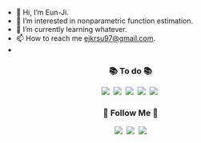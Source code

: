 - 👋 Hi, I’m Eun-Ji.
- 👀 I’m interested in nonparametric function estimation.
- 🌱 I’m currently learning whatever.
- 📫 How to reach me ejkrsu97@gmail.com.
- <!-- - 💞️ I’m looking to collaborate on ---. -->

<h3 align="center">📚 To do 📚</h3>
<p align="center">
  <img src="https://img.shields.io/badge/R-276DC3?style=flat-square&logo=R&logoColor=white"/></a>&nbsp 
  <img src="https://img.shields.io/badge/Python-3766AB?style=flat-square&logo=Python&logoColor=white"/></a>&nbsp 
  <img src="https://img.shields.io/badge/SAS-004B93?style=flat-square&logo=sas&logoColor=white"/></a>&nbsp
  <img src="https://img.shields.io/badge/C-A8B9CC?style=flat-square&logo=C&logoColor=white"/></a>&nbsp 
  <img src="https://img.shields.io/badge/Mysql-E6B91E?style=flat-square&logo=MySql&logoColor=white"/></a>&nbsp 
  <br>
</p>

<h3 align="center">🌈 Follow Me 🌈</h3>
<p align="center">
  <!-- <a href="~~"><img src="https://img.shields.io/badge/Tech%20Blog-11B48A?style=flat-square&logo=Vimeo&logoColor=white&link=~~"/></a>&nbsp-->
  <a href="~~"><img src="https://img.shields.io/badge/Instagram-E4405F?style=flat-square&logo=Instagram&logoColor=white&link=https://~~/"/></a>&nbsp 
  <a href="~~"><img src="https://img.shields.io/badge/Gmail-d14836?style=flat-square&logo=Gmail&logoColor=white&link=~~"/></a>&nbsp
 <a href="~~"><img src="https://img.shields.io/badge/Notion-000000?style=flat-square&logo=Notion&logoColor=white&link=~~"/></a>
</p>
